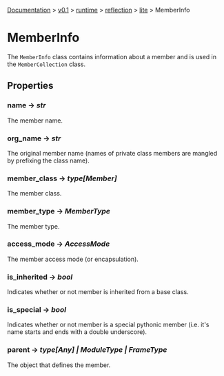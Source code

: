 [Documentation](/docs/documentation.md) >
 [v0.1](/docs/0.1/version.md) >
  [runtime](/docs/0.1/runtime/module.md) >
   [reflection](/docs/0.1/runtime/reflection/module.md) >
    [lite](/docs/0.1/runtime/reflection/lite/module.md) >
     MemberInfo

# MemberInfo

The `MemberInfo` class contains information about a member and is used in the `MemberCollection` class.

## Properties

### name -> _str_

The member name.

### org_name -> _str_

The original member name (names of private class members are mangled by prefixing the class name).

### member_class -> _type[Member]_

The member class.

### member_type -> _MemberType_

The member type.

### access_mode -> _AccessMode_

The member access mode (or encapsulation).

### is_inherited -> _bool_

Indicates whether or not member is inherited from a base class.

### is_special -> _bool_

Indicates whether or not member is a special pythonic member (i.e. it's name starts and ends with a double underscore).

### parent -> _type[Any] | ModuleType | FrameType_

The object that defines the member.